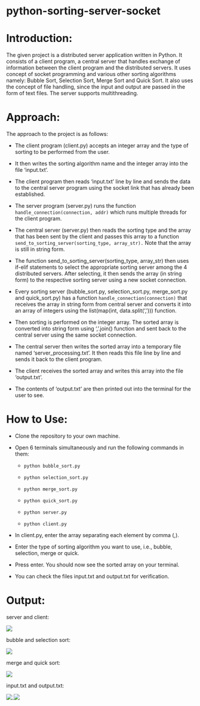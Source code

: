# python-sorting-server-socket
# Introduction:

The given project is a distributed server application written in Python. It consists of a client program, a central server that handles exchange of information between the client program and the distributed servers. It uses concept of socket programming and various other sorting algorithms namely: Bubble Sort, Selection Sort, Merge Sort and Quick Sort. It also uses the concept of file handling, since the input and output are passed in the form of text files. The server supports multithreading.

# Approach:

The approach to the project is as follows:

-   The client program (client.py) accepts an integer array and the type of sorting to be performed from the user.
    
-   It then writes the sorting algorithm name and the integer array into the file ‘input.txt’.
    
-   The client program then reads ‘input.txt’ line by line and sends the data to the central server program using the socket link that has already been established.
    
-   The server program (server.py) runs the function `handle_connection(connection, addr)` which runs multiple threads for the client program.
    
-   The central server (server.py) then reads the sorting type and the array that has been sent by the client and passes this array to a function `send_to_sorting_server(sorting_type, array_str).` Note that the array is still in string form.
    
-   The function send_to_sorting_server(sorting_type, array_str) then uses if-elif statements to select the appropriate sorting server among the 4 distributed servers. After selecting, it then sends the array (in string form) to the respective sorting server using a new socket connection.
    
-   Every sorting server (bubble_sort.py, selection_sort.py, merge_sort.py and quick_sort.py) has a function `handle_connection(connection)` that receives the array in string form from central server and converts it into an array of integers using the list(map(int, data.split(‘,’))) function.
    
-   Then sorting is performed on the integer array. The sorted array is converted into string form using ‘,’.join() function and sent back to the central server using the same socket connection.
    
-   The central server then writes the sorted array into a temporary file named ‘server_processing.txt’. It then reads this file line by line and sends it back to the client program.
    
-   The client receives the sorted array and writes this array into the file ‘output.txt’.
    
-   The contents of ‘output.txt’ are then printed out into the terminal for the user to see.

# How to Use:

 -   Clone the repository to your own machine.
    
 - Open 6 terminals simultaneously and run the following commands in
   them:
   
   -   `python bubble_sort.py`
   
   -   `python selection_sort.py`
   
   -   `python merge_sort.py`
   
   -   `python quick_sort.py`
   
   -   `python server.py`
   
   -   `python client.py`

    

-   In client.py, enter the array separating each element by comma (,).
    
-   Enter the type of sorting algorithm you want to use, i.e., bubble, selection, merge or quick.
    
-   Press enter. You should now see the sorted array on your terminal.
    
-   You can check the files input.txt and output.txt for verification.

# Output:

server and client:

![](https://lh4.googleusercontent.com/RzvYgEl4cRUZrh64L5msCvmE9Ps0DIGQc9ET0QWtSUuLZlb8oxF5NKff3jihhOA9d0DmRmGjCe7xkoSvL3RO8_ErndJZRSREd6mwUpGuAadDc-2duFUWUDuKOkkD77ZGiR1QIOm5RYeViRWx2SE93sY)

  

bubble and selection sort:

![](https://lh6.googleusercontent.com/ILyZpX4AHjD9-WYhwsT-WPkf-ftJyGQV7_Y-z7_mKc9WZt7YWOskr7geQ6vuEl-Muzw5ktgkew8Z-86BsUV6Yi9LDwfVz7_1vm5_V6c_KcraOXYQaUwqgOQdP_eXzkWVf4CUP0cQoApcPPAaXjau07k)

  

merge and quick sort:

![](https://lh6.googleusercontent.com/_LZK6cuoHHsMv3iVc8rB0SHctnCiiBaqmWiOCT5BRIG0xWkcxyQXy7w4kRiuwVZrY40C6PlNbVyrKMRldvK_wjZPc1Xf2wUlsz640vqDqRBAUymBT1JBslu55AL9_ob7eNxQdh8oPGLyMt7kZIdcUFc)

  

input.txt and output.txt:

![](https://lh3.googleusercontent.com/fRsTrHladVN9k7Tymzz9DmScgnp0Xc_blAFSsM5_q8a6K0mW_VD2WP2gVgLFPOM_dqTy_Ykz08CEV3prPWFD33fxzl66KoxJDpeBkSItZmmDEBowy7-1_n1GrLYopLY7JnqGC1aCNB4tUCn90Go8g58).![](https://lh3.googleusercontent.com/lW8k5d0bdEHeBzFEgqMlezfYi4iGxV6VoPa7CLveoiRK7q5AQpGGXwAwwMqOR7Gbhu98xAaeYg4tf4A4cmWsQTG8uq-GdOM_0115LD7SACOqs1Pb2l8Hga_AXtm0gIGauWcgklDZPCftOB2WmnNLjuA)
